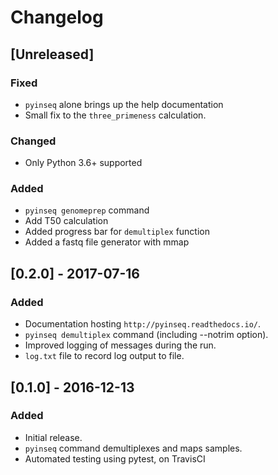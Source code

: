 # Changelog

## [Unreleased]
### Fixed
- `pyinseq` alone brings up the help documentation
- Small fix to the `three_primeness` calculation.


### Changed
- Only Python 3.6+ supported

### Added
- `pyinseq genomeprep` command
- Add T50 calculation
- Added progress bar for `demultiplex` function
- Added a fastq file generator with mmap

## [0.2.0] - 2017-07-16
### Added
- Documentation hosting `http://pyinseq.readthedocs.io/`.
- `pyinseq demultiplex` command (including --notrim option).
- Improved logging of messages during the run.
- `log.txt` file to record log output to file.

## [0.1.0] - 2016-12-13
### Added
- Initial release.
- `pyinseq` command demultiplexes and maps samples.
- Automated testing using pytest, on TravisCI
